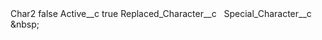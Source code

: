 <?xml version="1.0" encoding="UTF-8"?>
<CustomMetadata xmlns="http://soap.sforce.com/2006/04/metadata" xmlns:xsi="http://www.w3.org/2001/XMLSchema-instance" xmlns:xsd="http://www.w3.org/2001/XMLSchema">
    <label>Char2</label>
    <protected>false</protected>
    <values>
        <field>Active__c</field>
        <value xsi:type="xsd:boolean">true</value>
    </values>
    <values>
        <field>Replaced_Character__c</field>
        <value xsi:type="xsd:string"> </value>
    </values>
    <values>
        <field>Special_Character__c</field>
        <value xsi:type="xsd:string">&amp;nbsp;</value>
    </values>
</CustomMetadata>
